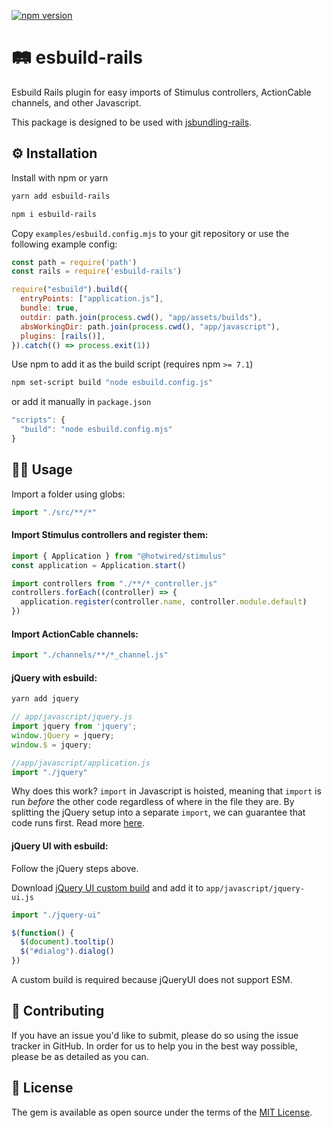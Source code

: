 [![npm version](https://badge.fury.io/js/esbuild-rails.svg)](https://badge.fury.io/js/esbuild-rails)

# 🛤 esbuild-rails

Esbuild Rails plugin for easy imports of Stimulus controllers, ActionCable channels, and other Javascript.

This package is designed to be used with [jsbundling-rails](https://github.com/rails/jsbundling-rails).

## ⚙️ Installation

Install with npm or yarn

```bash
yarn add esbuild-rails
```

```bash
npm i esbuild-rails
```

Copy `examples/esbuild.config.mjs` to your git repository or use the following example config:

```javascript
const path = require('path')
const rails = require('esbuild-rails')

require("esbuild").build({
  entryPoints: ["application.js"],
  bundle: true,
  outdir: path.join(process.cwd(), "app/assets/builds"),
  absWorkingDir: path.join(process.cwd(), "app/javascript"),
  plugins: [rails()],
}).catch(() => process.exit(1))
```

Use npm to add it as the build script (requires npm `>= 7.1`)

```sh
npm set-script build "node esbuild.config.js"
```

or add it manually  in `package.json`

```javascript
"scripts": {
  "build": "node esbuild.config.mjs"
}
```

## 🧑‍💻 Usage

Import a folder using globs:

```javascript
import "./src/**/*"
```

#### Import Stimulus controllers and register them:

```javascript
import { Application } from "@hotwired/stimulus"
const application = Application.start()

import controllers from "./**/*_controller.js"
controllers.forEach((controller) => {
  application.register(controller.name, controller.module.default)
})
```

#### Import ActionCable channels:

```javascript
import "./channels/**/*_channel.js"
```

#### jQuery with esbuild:

```bash
yarn add jquery
```

```javascript
// app/javascript/jquery.js
import jquery from 'jquery';
window.jQuery = jquery;
window.$ = jquery;
```

```javascript
//app/javascript/application.js
import "./jquery"
```

Why does this work? `import` in Javascript is hoisted, meaning that `import` is run _before_ the other code regardless of where in the file they are. By splitting the jQuery setup into a separate `import`, we can guarantee that code runs first. Read more [here](https://exploringjs.com/es6/ch_modules.html#_imports-are-hoisted).

#### jQuery UI with esbuild:

Follow the jQuery steps above.

Download [jQuery UI custom build](https://jqueryui.com/download/) and add it to `app/javascript/jquery-ui.js`

```javascript
import "./jquery-ui"

$(function() {
  $(document).tooltip()
  $("#dialog").dialog()
})
```

A custom build is required because jQueryUI does not support ESM.

## 🙏 Contributing

If you have an issue you'd like to submit, please do so using the issue tracker in GitHub. In order for us to help you in the best way possible, please be as detailed as you can.

## 📝 License

The gem is available as open source under the terms of the [MIT License](http://opensource.org/licenses/MIT).
